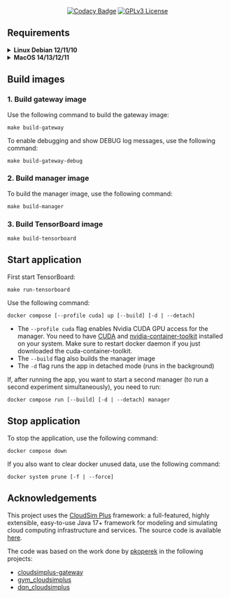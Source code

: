 <div align="center">
<a href="https://app.codacy.com/gh/tgasla/rl-cloudsimplus/dashboard?utm_source=gh&utm_medium=referral&utm_content=&utm_campaign=Badge_grade"><img src="https://app.codacy.com/project/badge/Grade/e22788c9fc3c488598520c7fa35840cc" alt="Codacy Badge"></a>
<a href="https://github.com/tgasla/rl-cloudsimplus/blob/main/LICENSE"><img src="https://img.shields.io/github/license/tgasla/rl-cloudsimplus?" alt="GPLv3 License"></a>
</div>

## Requirements

<details><summary><b>Linux Debian 12/11/10</b></summary>
    
### 1. Install Docker

<https://docs.docker.com/get-docker/>

### 2. Install Docker Compose

<https://docs.docker.com/compose/install/>

### 3. Install Java 21

You can install OpenJDK 21 JDK and JRE

```shell
sudo apt-get install openjdk-21-jdk openjdk-21-jre
```

### 4. Set the JAVA_HOME environment variable to the right path (the exact path may vary (different distro, different arch)

```shell
export JAVA_HOME=/usr/lib/jvm/java-21-openjdk-<arch>
```

<!--
### 1.5 Select the correct Gradle version

Head to the `cloudsimplus_gateway` that contains the `gradlew` file and run wrapper

`cloudsimplus_gateway/gradlew wrapper --gradle-version 7.3 --distribution-type all`
-->
</details>

<details><summary><b>MacOS 14/13/12/11</b></summary>

### 1. Install Docker

<https://docs.docker.com/get-docker/>

 > :warning: **Warning:**
 > If you install Docker Desktop, make sure you are giving enough memory in your containers by going to <b> Settings.. > Resources </b> and increasing the Memory Limit

### 2. Install Docker Compose

<https://docs.docker.com/compose/install/>

### 3. Install Java 21 JDK and JRE

You can install OpenJDK Java 21 using [brew](https://brew.sh/)

```shell
brew install openjdk@21
```

<!--
or you can also try Azul Zulu

`https://www.azul.com/downloads/?version=java-17-lts#zulu`

-->

### 4. Make sure that the environment variable JAVA_HOME is set to the right path

`export JAVA_HOME=/usr/libexec/java_home`

<!--
- For Zulu

    `export JAVA_HOME=/Library/Java/JavaVirtualMachines/zulu-17.jdk/Contents/Home`

- For OpenJDK downloaded using brew

  You can ask brew where OpenJDK Java was installed

  `brew info openjdk@21`

  and then add the given path to your shell profile
  
  `export JAVA_HOME=/opt/homebrew/opt/openjdk@17/libexec/openjdk.jdk/Contents/Home`

  -->
  
<!--
### 1.5 Select the correct Gradle version

Head to the `cloudsimplus_gateway` that contains the `gradlew` file and run wrapper

`cloudsimplus_gateway/gradlew wrapper --gradle-version 7.3 --distribution-type all`
-->
</details>

## Build images

### 1. Build gateway image

Use the following command to build the gateway image:

```shell
make build-gateway
```

To enable debugging and show DEBUG log messages, use the following command:

```shell
make build-gateway-debug
```

### 2. Build manager image

To build the manager image, use the following command:

```shell
make build-manager
```

### 3. Build TensorBoard image

```shell
make build-tensorboard
```

## Start application

First start TensorBoard:

```shell
make run-tensorboard
```

Use the following command:

```shell
docker compose [--profile cuda] up [--build] [-d | --detach]
```

- The `--profile cuda` flag enables Nvidia CUDA GPU access for the manager. You need to have [CUDA](https://developer.nvidia.com/cuda-downloads) and [nvidia-container-toolkit](https://docs.nvidia.com/datacenter/cloud-native/container-toolkit/latest/install-guide.html) installed on your system. Make sure to restart docker daemon if you just downloaded the cuda-container-toolkit.
- The `--build` flag also builds the manager image
- The `-d` flag runs the app in detached mode (runs in the background)

If, after running the app, you want to start a second manager (to run a second experiment simultaneously), you need to run:

```shell
docker compose run [--build] [-d | --detach] manager
```

## Stop application

To stop the application, use the following command:

```shell
docker compose down
```

If you also want to clear docker unused data, use the following command:

```shell
docker system prune [-f | --force]
```

## Acknowledgements

This project uses the [CloudSim Plus](http://cloudsimplus.org/) framework: a full-featured, highly extensible, easy-to-use Java 17+ framework for modeling and simulating cloud computing infrastructure and services. The source code is available [here](https://github.com/manoelcampos/cloudsim-plus).

The code was based on the work done by [pkoperek](https://github.com/pkoperek) in the following projects:
- [cloudsimplus-gateway](https://github.com/pkoperek/cloudsimplus-gateway)
- [gym_cloudsimplus](https://github.com/pkoperek/gym_cloudsimplus)
- [dqn_cloudsimplus](https://github.com/pkoperek/dqn_cloudsimplus)
